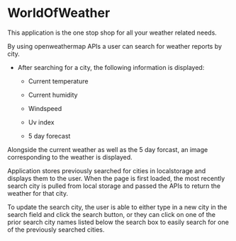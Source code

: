 # WorldOfWeather

This application is the one stop shop for all your weather related needs. 

By using openweathermap APIs a user can search for weather reports by city.

* After searching for a city, the following information is displayed:

  *  Current temperature

  *  Current humidity

  *  Windspeed

  *  Uv index

  *  5 day forecast

Alongside the current weather as well as the 5 day forcast, an image corresponding to the weather is displayed.


Application stores previously searched for cities in localstorage and displays them to the user. When the page is first loaded, the most recently search city is pulled from local storage and passed the APIs to return the weather for that city. 

To update the search city, the user is able to either type in a new city in the search field and click the search button, or they can click on one of the prior search city names listed below the search box to easily search for one of the previously searched cities.

